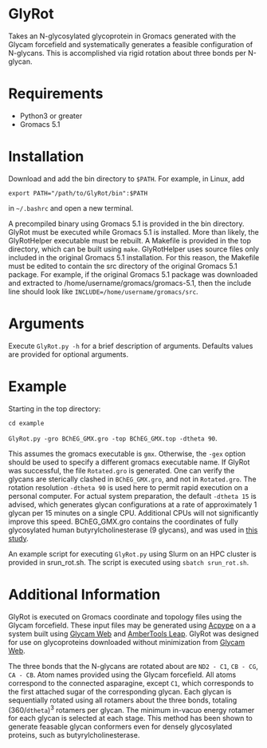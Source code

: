 # GlyRot
Takes an N-glycosylated glycoprotein in Gromacs generated with the Glycam forcefield and systematically generates a feasible configuration of N-glycans.  This is accomplished via rigid rotation about three bonds per N-glycan.

# Requirements
* Python3 or greater
* Gromacs 5.1

# Installation
Download and add the bin directory to `$PATH`.  For example, in Linux, add

`export PATH="/path/to/GlyRot/bin":$PATH`

in `~/.bashrc` and open a new terminal.

A precompiled binary using Gromacs 5.1 is provided in the bin directory. GlyRot must be executed while Gromacs 5.1 is installed. More than likely, the GlyRotHelper executable must be rebuilt. A Makefile is provided in the top directory, which can be built using `make`.  GlyRotHelper uses source files only included in the original Gromacs 5.1 installation.  For this reason, the Makefile must be edited to contain the src directory of the original Gromacs 5.1 package.  For example, if the original Gromacs 5.1 package was downloaded and extracted to /home/username/gromacs/gromacs-5.1, then the include line should look like `INCLUDE=/home/username/gromacs/src`.

# Arguments
Execute `GlyRot.py -h` for a brief description of arguments.  Defaults values are provided  for optional arguments.

# Example
Starting in the top directory:

`cd example`

`GlyRot.py -gro BChEG_GMX.gro -top BChEG_GMX.top -dtheta 90`.

This assumes the gromacs executable is `gmx`. Otherwise, the `-gex` option should be used to specify a different gromacs executable name.  If GlyRot was successful, the file `Rotated.gro` is generated.  One can verify the glycans are sterically clashed in `BChEG_GMX.gro`, and not in `Rotated.gro`.  The rotation resolution `-dtheta 90` is used here to permit rapid execution on a personal computer.  For actual system preparation, the default `-dtheta 15` is advised, which generates glycan configurations at a rate of approximately 1 glycan per 15 minutes on a single CPU.  Additional CPUs will not significantly improve this speed.  BChEG_GMX.gro contains the coordinates of fully glycosylated human butyrylcholinesterase (9 glycans), and was used in [this study](https://www.ncbi.nlm.nih.gov/pmc/articles/PMC5708630/).

An example script for executing `GlyRot.py` using Slurm on an HPC cluster is provided in srun_rot.sh. The script is executed using `sbatch srun_rot.sh`.

# Additional Information
GlyRot is executed on Gromacs coordinate and topology files using the Glycam forcefield.  These input files may be generated using [Acpype](https://github.com/alanwilter/acpype/) on a a system built using [Glycam Web](http://glycam.org/) and [AmberTools Leap](https://ambermd.org/AmberTools.php). GlyRot was designed for use on glycoproteins downloaded without minimization from [Glycam Web](http://glycam.org/).

The three bonds that the N-glycans are rotated about are `ND2 - C1`, `CB - CG`, `CA - CB`.  Atom names provided using the Glycam forcefield.  All atoms correspond to the connected asparagine, except `C1`, which corresponds to the first attached sugar of the corresponding glycan.  Each glycan is sequentially rotated using all rotamers about the three bonds, totaling (360/`dtheta`)<sup>3</sup> rotamers per glycan.  The minimum in-vacuo energy rotamer for each glycan is selected at each stage.  This method has been shown to generate feasable glycan conformers even for densely glycosylated proteins, such as butyrylcholinesterase.

